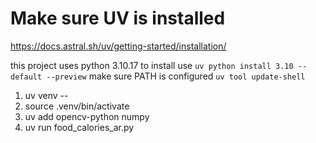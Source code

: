 # Make sure UV is installed

https://docs.astral.sh/uv/getting-started/installation/

this project uses python 3.10.17
to install use
`uv python install 3.10 --default --preview`
make sure PATH is configured
`uv tool update-shell`

1. uv venv --
2. source .venv/bin/activate
3. uv add opencv-python numpy
4. uv run food_calories_ar.py
